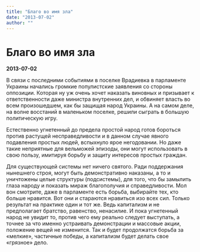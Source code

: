 ```yaml
---
title: "Благо во имя зла"
date: "2013-07-02"
author: ""
---
```


# Благо во имя зла

**2013-07-02** 

В связи с последними событиями в поселке Врадиевка в парламенте Украины начались громкие популистские заявления со стороны оппозиции. Которая ну уж очень хочет наказать виновных и призывает к ответственности даже министра внутренних дел, и обвиняет власть во всем произошедшем, как бы защищая народ Украины. А на самом деле, на волне восстаний в маленьком поселке, решили сыграть в большую политическую игру.

Естественно угнетенный до предела простой народ готов бороться против растущей несправедливости и в данном случае явного подавления простых людей, вспыхнуло ярое негодовании. Но даже такие неприятные для вельможей эпизоды, они могут использовать в свою пользу, имитируя борьбу и защиту интересов простых граждан.

Для существующей системы нет ничего святого. Ради поддержания нынешнего строя, могут быть демонстративно наказаны, а то и уничтожены целые структуры (подсистемы), для того, что бы замылить глаза народу и показать мираж благополучия и справедливости. Мол вон смотрите, даже в парламенте есть борьба, выбирайте тех, кто больше нравится. Вот они и стараются нравиться изо всех сил. Только результат на практике один и тот же. Ведь капитализм и не предполагает братство, равенство, ненасилие. И пока угнетенный народ не увидит то, против чего ему реально следует выступать, а точнее за что именно устраивать демонстрации и массовые акции, положение вещей не изменится. Так и будет продолжатся борьба за «мелкие», частичные победы, а капитализм будет делать свое «грязное» дело.